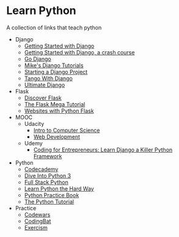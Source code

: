 # Learn Python

A collection of links that teach python

- Django
    - [Getting Started with Django](http://gettingstartedwithdjango.com/)
    - [Getting Started with Django, a crash course](https://www.youtube.com/watch?v=KZHXjGP71kQ)
    - [Go Django](https://godjango.com/)
    - [Mike's Django Tutorials](http://www.mikesdjangotutorials.co.uk/)
    - [Starting a Django Project](https://realpython.com/learn/start-django/)
    - [Tango With Django](http://www.tangowithdjango.com/)
    - [Ultimate Django](https://ultimatedjango.com/learn-django/chapters/)
- Flask
    - [Discover Flask](https://github.com/realpython/discover-flask)
    - [The Flask Mega Tutorial](http://blog.miguelgrinberg.com/post/the-flask-mega-tutorial-part-i-hello-world)
    - [Websites with Python Flask](http://opentechschool.github.io/python-flask/)
- MOOC
    - Udacity
        - [Intro to Computer Science](https://www.udacity.com/course/cs101)
        - [Web Development](https://www.udacity.com/course/cs253)
    - Udemy
        - [Coding for Entrepreneurs: Learn Django a Killer Python Framework](https://www.udemy.com/coding-for-entrepreneurs/)
- Python
    - [Codecademy](http://www.codecademy.com/tracks/python)
    - [Dive Into Python 3](http://www.diveinto.org/python3/)
    - [Full Stack Python](http://www.fullstackpython.com/)
    - [Learn Python the Hard Way](http://learnpythonthehardway.org/book/)
    - [Python Practice Book](http://anandology.com/python-practice-book/index.html)
    - [The Python Tutorial](https://docs.python.org/3/tutorial/index.html)
- Practice
    - [Codewars](http://www.codewars.com/)
    - [CodingBat](http://codingbat.com/python)
    - [Exercism](http://exercism.io/)

